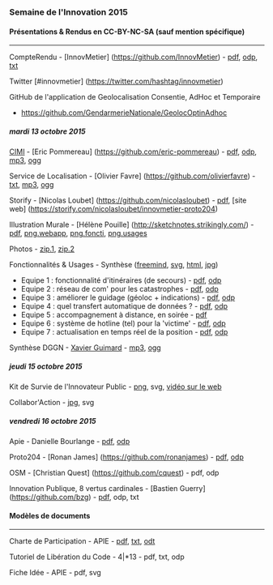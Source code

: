 
### Semaine de l'Innovation 2015

#### Présentations & Rendus en CC-BY-NC-SA (sauf mention spécifique)

---

CompteRendu - [InnovMetier] (https://github.com/InnovMetier) - [pdf](docs/CompteRendu.pdf), [odp](docs/CompteRendu.odp), [txt](docs/CompteRendu.md)

Twitter [#innovmetier] (https://twitter.com/hashtag/innovmetier)

GitHub de l'application de Geolocalisation Consentie, AdHoc et Temporaire
- https://github.com/GendarmerieNationale/GeolocOptinAdhoc

##### mardi 13 octobre 2015

[CIMI](https://twitter.com/communaute_cimi) - [Eric Pommereau] (https://github.com/eric-pommereau) - [pdf](docs/CIMI.pdf), [odp](docs/CIMI.odp), [mp3](docs/cimi.mp3), [ogg](https://github.com/InnovMetierEtat/semaineIP2015documentation/blob/master/docs/CIMI.ogg)

Service de Localisation - [Olivier Favre] (https://github.com/olivierfavre) - [txt](docs/loc.MD), [mp3](docs/loc.mp3), [ogg](docs/Loc.ogg)

Storify - [Nicolas Loubet] (https://github.com/nicolasloubet) - [pdf](docs/Storify.pdf), [site web] (https://storify.com/nicolasloubet/innovmetier-proto204)

Illustration Murale - [Hélène Pouille] (http://sketchnotes.strikingly.com/) - [pdf](docs/illustrationmurale.pdf), [png.webapp](docs/Illus1.webapp.jpg), [png.foncti](docs/Illus2.fonctionnalites.jpg), [png.usages](docs/Illus3.usages.jpg)

Photos - [zip.1](docs/photos.zip), [zip.2](docs/photos2.zip)

Fonctionnalités & Usages - Synthèse ([freemind](docs/syntheseideation.mm), [svg](docs/syntheseideation.svg), [html](docs/syntheseideation.html), [jpg](docs/syntheseideation.jpeg))

- Equipe 1 : fonctionnalité d'itinéraires (de secours) - [pdf](docs/1.pdf), [odp](docs/1.odp)
- Equipe 2 : réseau de com' pour les catastrophes - [pdf](docs/2.pdf), [odp](docs/2.odp)
- Equipe 3 : améliorer le guidage (géoloc + indications) - [pdf](docs/3.pdf), [odp](docs/3.odp)
- Equipe 4 : quel transfert automatique de données ? - [pdf](docs/4.pdf), [odp](docs/4.odp)
- Equipe 5 : accompagnement à distance, en soirée - [pdf](docs/5.pdf)
- Equipe 6 : système de hotline (tel) pour la 'victime' - [pdf](docs/6.pdf), [odp](docs/6.odp)
- Equipe 7 : actualisation en temps réel de la position - [pdf](docs/7.pdf), [odp](docs/7.odp)

Synthèse DGGN - [Xavier Guimard](https://github.com/guimard) - [mp3](docs/guimard.mp3), [ogg](docs/guimard.ogg)

##### jeudi 15 octobre 2015

Kit de Survie de l'Innovateur Public - [png](docs/KitdeSurvieDeLInnovateur.png), svg, [vidéo sur le web](http://www.acteurspublics.tv/play/38784/jean-christophe-frachet-conseil-general-de-l-essonne?options%5Bcurrent_component_instance%5D=video_list&options%5Bvideo_list%5D%5Bfilter_request%5D%5Bvideo_slug%5D=38784%2Fjean-christophe-frachet-conseil-general-de-l-essonne&options%5Bvideo_list%5D%5Bfilter_request%5D%5Bposition%5D=3&options%5Bvideo_list%5D%5Bfilter_request%5D%5Bpage%5D=1)

Collabor'Action - [jpg](docs/BarCamp-CollaborAction.jpg), svg

##### vendredi 16 octobre 2015

Apie - Danielle Bourlange - [pdf](docs/apie.pdf), [odp](docs/apie.odp)

Proto204 - [Ronan James] (https://github.com/ronanjames) - [pdf](docs/proto.pdf), [odp](docs/proto.odp)

OSM - [Christian Quest] (https://github.com/cquest) - pdf, odp

Innovation Publique, 8 vertus cardinales - [Bastien Guerry] (https://github.com/bzg) - [pdf](docs/InnovationLibre.pdf), odp, txt

#### Modèles de documents

---

Charte de Participation - APIE - [pdf](docs/charteparticipation.pdf), [txt](docs/charteparticipation.md), [odt](docs/charteparticipation.odt)

Tutoriel de Libération du Code - 4|*13 - pdf, txt, odp

Fiche Idée - APIE - pdf, svg

